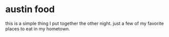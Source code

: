 # austin food
this is a simple thing I put together the other night. just a few of my favorite places to eat in my hometown.
